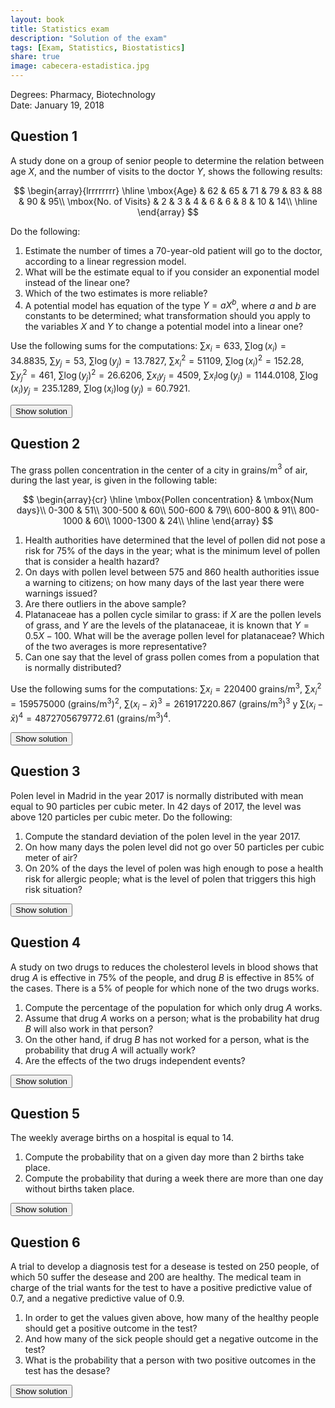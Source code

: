 ```yaml
---
layout: book
title: Statistics exam
description: "Solution of the exam"
tags: [Exam, Statistics, Biostatistics]
share: true
image: cabecera-estadistica.jpg
---
```




Degrees: Pharmacy, Biotechnology  
Date: January 19, 2018 

## Question 1


A study done on a group of senior people to determine the relation between age $X$, and the number of visits to the doctor $Y$, shows the following results:

$$
  \begin{array}{lrrrrrrrr}
    \hline
    \mbox{Age} & 62 & 65 & 71 & 79 & 83 & 88 & 90 & 95\\
    \mbox{No. of Visits} & 2 & 3 & 4 & 6 & 6 & 8 & 10 & 14\\
    \hline
  \end{array}
$$

Do the following:

1. Estimate the number of times a 70-year-old patient will go to the doctor, according to a linear regression model.
2. What will be the estimate equal to if you consider an exponential model instead of the linear one?
3. Which of the two estimates is more reliable?
4. A potential model has equation of the type $Y=aX^b$, where $a$ and $b$ are constants to be determined; what transformation should you apply to the variables $X$ and $Y$ to change a potential model into a linear one?

Use the following sums for the computations:
$\sum x_i=633$, $\sum \log(x_i)=34.8835$, $\sum y_j=53$, $\sum \log(y_j)=13.7827$,
$\sum x_i^2=51109$, $\sum \log(x_i)^2=152.28$, $\sum y_j^2=461$, $\sum \log(y_j)^2=26.6206$,
$\sum x_iy_j=4509$, $\sum x_i\log(y_j)=1144.0108$, $\sum \log(x_i)y_j=235.1289$, $\sum \log(x_i)\log(y_j)=60.7921$.

<div><button class="solution">Show solution</button></div>
<div id="solution" style="display: none">

1. Linear model of Visits on Age: <br/>
$\bar x=79.125$ years, $s_x^2=127.8594$ years² . <br/>
$\bar y=6.625$ visits, $s_y^2=13.7344$ visits². <br/>
$s_{xy}=39.4219$ years⋅visits. <br/>
Regression line of Visits on Age: $y=-17.771 + 0.3083x$. <br/>
$y(70) =3.8116$ visits. <br/>

2. $\overline{\log(y)}=1.7228$ log(visits), $s_{\log(y)}^2=0.3594$ log(visits)². <br/>
$s_{x\log(y)}=6.6823$ years⋅log(visits). <br/>
Exponential model of Visits on Age: $y=e^{-2.4124 + 0.0523x}$. <br/>
$y(70)=3.4762$ visits.<br/>
3. Linear coefficient of determination of Visits on Age $r^2=0.885$. <br/>
Exponential coefficient of determination of Visits on Age $r^2=0.9716$. <br/>
Thus, the exponential model explains a little bit better the number of visits to the doctor with respect to the age.<br/> 
4. We must apply the logarithm to both Visits and Age: $\log(Y)=\log(aX^b)\Rightarrow \log(Y)=\log(a)+\log(X^b)=\log(a)+b\log(X)=a'+b\log(X)$.
</div>

## Question 2

The grass pollen concentration in the center of a city in grains/m$^3$ of air, during the last year, is given in the following table:


$$
  \begin{array}{cr}
  \hline
  \mbox{Pollen concentration} & \mbox{Num days}\\
  0-300 & 51\\
  300-500 & 60\\
  500-600 & 79\\
  600-800 & 91\\
  800-1000 & 60\\
  1000-1300 & 24\\
  \hline
  \end{array}
$$

1. Health authorities have determined that the level of pollen did not pose a risk for 75\% of the days in the year; what is the minimum level of pollen that is consider a health hazard?
2. On days with pollen level between 575 and 860 health authorities issue a warning to citizens; on how many days of the last year there were warnings issued?
3. Are there outliers in the above sample?
4. Platanaceae has a pollen cycle similar to grass: if $X$ are the pollen levels of grass, and $Y$ are the levels of the platanaceae, it is known that $Y=0.5X-100$. 
What will be the average pollen level for platanaceae? 
Which of the two averages is more representative?
5. Can one say that the level of grass pollen comes from a population that is normally distributed?

Use the following sums for the computations: $\sum x_i=220400$ grains/m$^3$, $\sum x_i^2=159575000$ (grains/m$^3$)$^2$, $\sum (x_i-\bar x)^3=261917220.867$ (grains/m$^3$)$^3$ y $\sum (x_i-\bar x)^4=4872705679772.61$ (grains/m$^3$)$^4$.

<div><button class="solution">Show solution</button></div>
<div id="solution" style="display: none">
1. $P_{75}=784.0417$ grains/m³.<br/>
2. $F(575)=0.4664$ and $F(860)=0.8192$, so the frequency of days with a warning is $0.3528$ that correspond to $128.77$ days.<br/>
3. $Q_1=434.1849$ grains/m³, $Q_3=784.0417$ grains/m³ and $IQR=349.8568$ grains/m³.<br/>
Fences: $F_1=-90.6001$ grains/m³ and $F_2=1308.8269$ grains/m³.
Since all the values fall into the fences there are no outliers.<br/>
4. $\bar x=603.8356$ grains/m³, $s_x^2=72574.3291$ (grains/m³)², $s_x=269.3962$ grains/m³ and $cv_x=0.4461$<br/>
$\bar y=201.9178$ grains/m³, $s_y=134.6981$ grains/m³ and $cv_y=0.6671$.<br/>
The mean of $X$ is more representative than the mean of $Y$ as $cv_x<cv_y$.<br/>
5. $g_1=0.0367$ and $g_2=-0.4654$. As both of them are between -2 and 2, we can assume that the pollen concentrations are normally distributed.
</div>

## Question 3

Polen level in Madrid in the year 2017 is normally distributed with mean equal to 90 particles per cubic meter.
In 42 days of 2017, the level was above 120 particles per cubic meter. 
Do the following:

1. Compute the standard deviation of the polen level in the year 2017.  
2. On how many days the polen level did not go over 50 particles per cubic meter of air?
3. On 20\% of the days the level of polen was high enough to pose a health risk for allergic people; what is the level of polen that triggers this high risk situation?


<div><button class="solution">Show solution</button></div>
<div id="solution" style="display: none">
Let $X$ be the polen level in Madrid in 2017. $X\sim N(90,\sigma)$.<br/>
1. $\sigma=25$ grains/m³.<br/>
2. $P(X\leq 50)=0.0548$ that correspond to $20.0017$ days.<br/>
3. $P_{80}=111.0405$ grains/m³.
</div>

## Question 4

A study on two drugs to reduces the cholesterol levels in blood shows that drug $A$ is effective in 75\% of the people, and drug $B$ is effective in 85\% of the cases. 
There is a 5\% of people for which none of the two drugs works.

1. Compute the percentage of the population for which only drug $A$ works.
2. Assume that drug $A$ works on a person; what is the probability hat drug $B$ will also work in that person?
3. On the other hand, if drug $B$ has not worked for a person, what is the probability that drug $A$ will actually work?
4. Are the effects of the two drugs independent events?

<div><button class="solution">Show solution</button></div>
<div id="solution" style="display: none">
1. $P(A\cap \overline B)=0.1$, that is, a $10\%$.<br/>
2. $P(B|A)=0.8667$.<br/>
3. $P(A|\overline B)=0.6667$.<br/>
4. $P(B|A)\neq P(B)$, thus the events are dependent.
</div>

## Question 5

The weekly average births on a hospital is equal to 14.

1. Compute the probability that on a given day more than 2 births take place.
2. Compute the probability that during a week there are more than one day without births taken place.


<div><button class="solution">Show solution</button></div>
<div id="solution" style="display: none">
1. Let $X$ be the number of births in a day. $X\sim P(2)$.<br/>
$P(X>2)=0.3233.$<br/>
2. Let $Y$ be the number of days without births in a week. $Y\sim B(7,0.1353)$.<br/>
$P(Y>1)=0.2427$.
</div>

## Question 6

A trial to develop a diagnosis test for a desease is tested on 250 people, of which 50 suffer the desease and 200 are healthy. 
The medical team in charge of the trial wants for the test to have a positive predictive value of $0.7$, and a negative predictive value of $0.9$.

1. In order to get the values given above, how many of the healthy people should get a positive outcome in the test?
2. And how many of the sick people should get a negative outcome in the test?
3. What is the probability that a person with two positive outcomes in the test has the desase?

<div><button class="solution">Show solution</button></div>
<div id="solution" style="display: none">
Let $D$ be the event of having the disease.<br/>
1. $P(+|\overline{D})=0.0625\Rightarrow 12.5$ persons.<br/>
2. $P(-|D)=0.4165\Rightarrow 20.825$ persons.<br/>
3. $P(D|+\cap +)=0.9561$.
</div>

